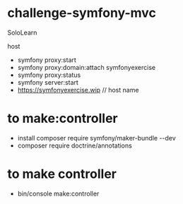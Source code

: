 # challenge-symfony-mvc
SoloLearn

host 

- symfony proxy:start
- symfony proxy:domain:attach symfonyexercise
- symfony proxy:status
- symfony server:start
- https://symfonyexercise.wip // host name

# to make:controller

- install composer require symfony/maker-bundle --dev
- composer require doctrine/annotations

# to make controller

- bin/console make:controller








